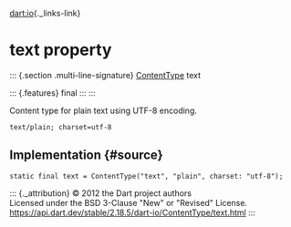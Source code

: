 [dart:io](../../dart-io/dart-io-library){._links-link}

text property
=============

::: {.section .multi-line-signature}
[ContentType](../contenttype-class) text

::: {.features}
final
:::
:::

Content type for plain text using UTF-8 encoding.

``` {.language-dart data-language="dart"}
text/plain; charset=utf-8
```

Implementation {#source}
--------------

``` {.language-dart data-language="dart"}
static final text = ContentType("text", "plain", charset: "utf-8");
```

::: {._attribution}
© 2012 the Dart project authors\
Licensed under the BSD 3-Clause \"New\" or \"Revised\" License.\
<https://api.dart.dev/stable/2.18.5/dart-io/ContentType/text.html>
:::
